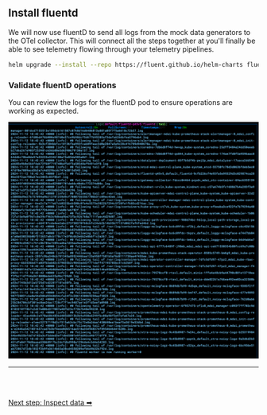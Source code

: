 ## Install fluentd

We will now use fluentD to send all logs from the mock data generators to the OTel collector. This will connect all the steps together at you'll finally be able to see telemetry flowing through your telemetry pipelines.

```bash
helm upgrade --install --repo https://fluent.github.io/helm-charts fluent fluentd -f values_fluentd.yaml
```

### Validate fluentD operations

You can review the logs for the fluentD pod to ensure operations are working as expected.

![fluentd_validate](../../media/fluentd_validate.png)

----

<br />
<br />

[Next step: Inspect data ➡](inspect_data.md)